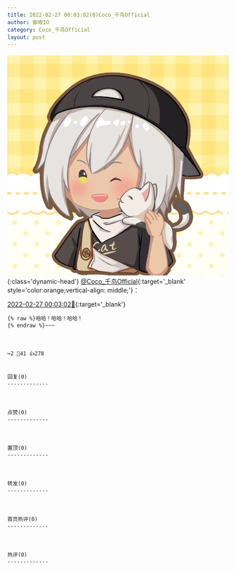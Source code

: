 ```yaml
---
title: 2022-02-27 00:03:02(0)Coco_千鸟Official
author: 御坂IO
category: Coco_千鸟Official
layout: post
---
```


![img](/images/85e485bc0dbd0cde4d15f24d7cffe9704618ad10.jpg){:class='dynamic-head'}
[@Coco_千鸟Official](https://space.bilibili.com/1891728206/dynamic){:target='_blank' style='color:orange;vertical-align: middle;'}：

[2022-02-27 00:03:02🔗](https://t.bilibili.com/631587748557357096){:target='_blank'}

~~~
{% raw %}哈哈！哈哈！哈哈！
{% endraw %}~~~



↪️2 💬41 👍278


回复(0)
-------------



点赞(0)
-------------



置顶(0)
-------------



转发(0)
-------------



首页热评(0)
-------------



热评(0)
-------------



